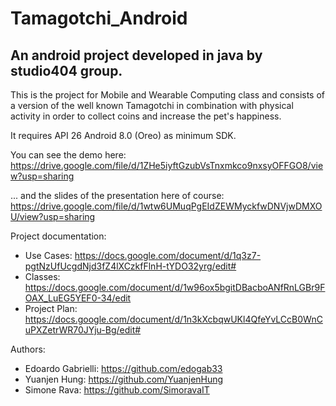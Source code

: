 # Tamagotchi_Android
An android project developed in java by studio404 group.
---
This is the project for Mobile and Wearable Computing class and consists of a version of the well known Tamagotchi in combination with physical activity in order to collect coins and increase the pet's happiness.

It requires API 26 Android 8.0 (Oreo) as minimum SDK.

You can see the demo here: https://drive.google.com/file/d/1ZHe5iyftGzubVsTnxmkco9nxsyOFFGO8/view?usp=sharing

... and the slides of the presentation here of course: https://drive.google.com/file/d/1wtw6UMuqPgEIdZEWMyckfwDNVjwDMXOU/view?usp=sharing

Project documentation:
- Use Cases: https://docs.google.com/document/d/1q3z7-pgtNzUfUcgdNjd3fZ4lXCzkfFlnH-tYDO32yrg/edit#
- Classes: https://docs.google.com/document/d/1w96ox5bgitDBacboANfRnLGBr9FOAX_LuEG5YEF0-34/edit
- Project Plan: https://docs.google.com/document/d/1n3kXcbqwUKl4QfeYvLCcB0WnCuPXZetrWR70JYju-Bg/edit#

Authors:
- Edoardo Gabrielli: https://github.com/edogab33
- Yuanjen Hung: https://github.com/YuanjenHung
- Simone Rava: https://github.com/SimoravaIT
